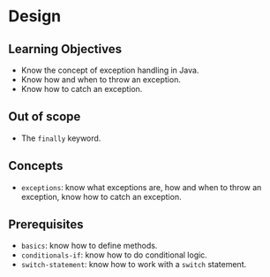 # Design

## Learning Objectives

- Know the concept of exception handling in Java.
- Know how and when to throw an exception.
- Know how to catch an exception.

## Out of scope

- The `finally` keyword.

## Concepts

- `exceptions`: know what exceptions are, how and when to throw an exception, know how to catch an exception.

## Prerequisites

- `basics`: know how to define methods.
- `conditionals-if`: know how to do conditional logic.
- `switch-statement`: know how to work with a `switch` statement.
